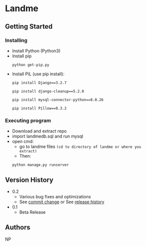 # Landme
## Getting Started
### Installing
* Install Python (Python3)
* Install pip
  ```
  python get-pip.py
  ```
* Install PiL (use pip install):
    ```
    pip install Django==3.2.7
    ```
    ```
    pip install django-cleanup==5.2.0
    ```
    ```
    pip install mysql-connector-python==8.0.26
    ```
    ```
    pip install Pillow==8.3.2
    ```
### Executing program
* Download and extract repo
* import landmedb.sql and run mysql
* open cmd:
  * go to landme files ```(cd to directory of landme or where you extract)```
  * Then:
  ```
  python manage.py runserver
  ```
## Version History

* 0.2
    * Various bug fixes and optimizations
    * See [commit change]() or See [release history]()
* 0.1
    * Beta Release
    
## Authors
NP
